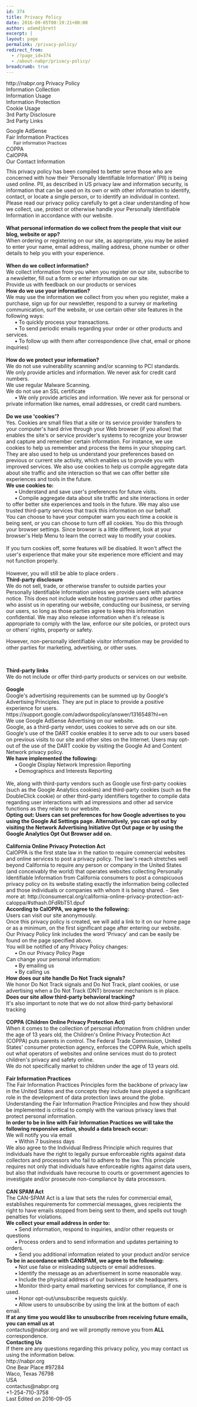 ```yaml
---
id: 374
title: Privacy Policy
date: 2016-09-05T00:19:21+00:00
author: adamdjbrett
excerpt: |
layout: page
permalink: /privacy-policy/
redirect_from:
  - /?page_id=374
  - /about-nabpr/privacy-policy/
breadcrumb: true  
---
```

<style>
#ppBody<br />
{<br />
font-size:11pt;<br />
width:100%;<br />
margin:0 auto;<br />
text-align:justify;<br />
}</p>

#ppHeader<br />
{<br />
font-family:verdana;<br />
font-size:21pt;<br />
width:100%;<br />
margin:0 auto;<br />
}

.ppConsistencies<br />
{<br />
display:none;<br />
}<br />
</style>

<div id="ppHeader">http://nabpr.org Privacy Policy</div>

<div id="ppBody">
<div class="ppConsistencies">
<div class="col-2">
<div class="quick-links text-center">Information Collection</div>
</div>
<div class="col-2">
<div class="quick-links text-center">Information Usage</div>
</div>
<div class="col-2">
<div class="quick-links text-center">Information Protection</div>
</div>
<div class="col-2">
<div class="quick-links text-center">Cookie Usage</div>
</div>
<div class="col-2">
<div class="quick-links text-center">3rd Party Disclosure</div>
</div>
<div class="col-2">
<div class="quick-links text-center">3rd Party Links</div>
</div>
<div class="col-2"></div>
</div>
<div style="clear: both; height: 10px;"></div>
<div class="ppConsistencies">
<div class="col-2">
<div class="col-12 quick-links2 gen-text-center">Google AdSense</div>
</div>
<div class="col-2">
<div class="col-12 quick-links2 gen-text-center">Fair Information Practices
<div class="col-8 gen-text-left gen-xs-text-center" style="font-size: 12px; position: relative; left: 20px;">Fair information
Practices</div>
</div>
</div>
<div class="col-2">
<div class="col-12 quick-links2 gen-text-center coppa-pad">COPPA</div>
</div>
<div class="col-2">
<div class="col-12 quick-links2 quick4 gen-text-center caloppa-pad">CalOPPA</div>
</div>
<div class="col-2">
<div class="quick-links2 gen-text-center">Our Contact Information</div>
</div>
</div>
<div style="clear: both; height: 10px;"></div>
<div class="innerText">This privacy policy has been compiled to better serve those who are concerned with how their 'Personally Identifiable Information' (PII) is being used online. PII, as described in US privacy law and information security, is information that can be used on its own or with other information to identify, contact, or locate a single person, or to identify an individual in context. Please read our privacy policy carefully to get a clear understanding of how we collect, use, protect or otherwise handle your Personally Identifiable Information in accordance with our website.</div>
&nbsp;
<div class="grayText"><strong>What personal information do we collect from the people that visit our blog, website or app?</strong></div>
<div class="innerText">When ordering or registering on our site, as appropriate, you may be asked to enter your name, email address, mailing address, phone number or other details to help you with your experience.</div>
&nbsp;
<div class="grayText"><strong>When do we collect information?</strong></div>
<div class="innerText">We collect information from you when you register on our site, subscribe to a newsletter, fill out a form or enter information on our site.</div>
Provide us with feedback on our products or services <span id="infoUs"></span>
<div class="grayText"><strong>How do we use your information? </strong></div>
<div class="innerText">We may use the information we collect from you when you register, make a purchase, sign up for our newsletter, respond to a survey or marketing communication, surf the website, or use certain other site features in the following ways:

</div>
<div class="innerText">      <strong>•</strong> To quickly process your transactions.</div>
<div class="innerText">      <strong>•</strong> To send periodic emails regarding your order or other products and services.</div>
<div class="innerText">      <strong>•</strong> To follow up with them after correspondence (live chat, email or phone inquiries)</div>
&nbsp;
<div class="grayText"><strong>How do we protect your information?</strong></div>
<div class="innerText">We do not use vulnerability scanning and/or scanning to PCI standards.</div>
<div class="innerText">We only provide articles and information. We never ask for credit card numbers.</div>
<div class="innerText">We use regular Malware Scanning.

</div>
<div class="innerText">We do not use an SSL certificate</div>
<div class="innerText">      <strong>•</strong> We only provide articles and information. We never ask for personal or private information like names, email addresses, or credit card numbers.</div>
&nbsp;
<div class="grayText"><strong>Do we use 'cookies'?</strong></div>
<div class="innerText">Yes. Cookies are small files that a site or its service provider transfers to your computer's hard drive through your Web browser (if you allow) that enables the site's or service provider's systems to recognize your browser and capture and remember certain information. For instance, we use cookies to help us remember and process the items in your shopping cart. They are also used to help us understand your preferences based on previous or current site activity, which enables us to provide you with improved services. We also use cookies to help us compile aggregate data about site traffic and site interaction so that we can offer better site experiences and tools in the future.</div>
<div class="innerText">
<strong>We use cookies to:</strong></div>
<div class="innerText">      <strong>•</strong> Understand and save user's preferences for future visits.</div>
<div class="innerText">      <strong>•</strong> Compile aggregate data about site traffic and site interactions in order to offer better site experiences and tools in the future. We may also use trusted third-party services that track this information on our behalf.</div>
<div class="innerText">
You can choose to have your computer warn you each time a cookie is being sent, or you can choose to turn off all cookies. You do this through your browser settings. Since browser is a little different, look at your browser's Help Menu to learn the correct way to modify your cookies.</div>
&nbsp;
<div class="innerText">If you turn cookies off, some features will be disabled. It won't affect the user's experience that make your site experience more efficient and may not function properly.</div>
&nbsp;
<div class="innerText">However, you will still be able to place orders .</div>
<span id="trDi"></span>
<div class="grayText"><strong>Third-party disclosure</strong></div>
<div class="innerText">We do not sell, trade, or otherwise transfer to outside parties your Personally Identifiable Information unless we provide users with advance notice. This does not include website hosting partners and other parties who assist us in operating our website, conducting our business, or serving our users, so long as those parties agree to keep this information confidential. We may also release information when it's release is appropriate to comply with the law, enforce our site policies, or protect ours or others' rights, property or safety.

However, non-personally identifiable visitor information may be provided to other parties for marketing, advertising, or other uses.</div>
&nbsp;
<div class="grayText"><strong>Third-party links</strong></div>
<div class="innerText">We do not include or offer third-party products or services on our website.</div>
&nbsp;
<div class="blueText"><strong>Google</strong></div>
<div class="innerText">Google's advertising requirements can be summed up by Google's Advertising Principles. They are put in place to provide a positive experience for users. https://support.google.com/adwordspolicy/answer/1316548?hl=en

</div>
<div class="innerText">We use Google AdSense Advertising on our website.</div>
<div class="innerText">
Google, as a third-party vendor, uses cookies to serve ads on our site. Google's use of the DART cookie enables it to serve ads to our users based on previous visits to our site and other sites on the Internet. Users may opt-out of the use of the DART cookie by visiting the Google Ad and Content Network privacy policy.</div>
<div class="innerText">
<strong>We have implemented the following:</strong></div>
<div class="innerText">      <strong>•</strong> Google Display Network Impression Reporting</div>
<div class="innerText">      <strong>•</strong> Demographics and Interests Reporting</div>
&nbsp;
<div class="innerText">We, along with third-party vendors such as Google use first-party cookies (such as the Google Analytics cookies) and third-party cookies (such as the DoubleClick cookie) or other third-party identifiers together to compile data regarding user interactions with ad impressions and other ad service functions as they relate to our website.</div>
<div class="innerText">
<strong>Opting out:<strong>
Users can set preferences for how Google advertises to you using the Google Ad Settings page. Alternatively, you can opt out by visiting the Network Advertising Initiative Opt Out page or by using the Google Analytics Opt Out Browser add on.</strong></strong></div>
&nbsp;
<div class="blueText"><strong>California Online Privacy Protection Act</strong></div>
<div class="innerText">CalOPPA is the first state law in the nation to require commercial websites and online services to post a privacy policy. The law's reach stretches well beyond California to require any person or company in the United States (and conceivably the world) that operates websites collecting Personally Identifiable Information from California consumers to post a conspicuous privacy policy on its website stating exactly the information being collected and those individuals or companies with whom it is being shared. - See more at: http://consumercal.org/california-online-privacy-protection-act-caloppa/#sthash.0FdRbT51.dpuf</div>
<div class="innerText">
<strong>According to CalOPPA, we agree to the following:</strong></div>
<div class="innerText">Users can visit our site anonymously.</div>
<div class="innerText">Once this privacy policy is created, we will add a link to it on our home page or as a minimum, on the first significant page after entering our website.</div>
<div class="innerText">Our Privacy Policy link includes the word 'Privacy' and can be easily be found on the page specified above.</div>
<div class="innerText">
You will be notified of any Privacy Policy changes:</div>
<div class="innerText">      <strong>•</strong> On our Privacy Policy Page</div>
<div class="innerText">Can change your personal information:</div>
<div class="innerText">      <strong>•</strong> By emailing us</div>
<div class="innerText">      <strong>•</strong> By calling us</div>
<div class="innerText">
<strong>How does our site handle Do Not Track signals?</strong></div>
<div class="innerText">We honor Do Not Track signals and Do Not Track, plant cookies, or use advertising when a Do Not Track (DNT) browser mechanism is in place.</div>
<div class="innerText">
<strong>Does our site allow third-party behavioral tracking?</strong></div>
<div class="innerText">It's also important to note that we do not allow third-party behavioral tracking</div>
&nbsp;
<div class="blueText"><strong>COPPA (Children Online Privacy Protection Act)</strong></div>
<div class="innerText">When it comes to the collection of personal information from children under the age of 13 years old, the Children's Online Privacy Protection Act (COPPA) puts parents in control. The Federal Trade Commission, United States' consumer protection agency, enforces the COPPA Rule, which spells out what operators of websites and online services must do to protect children's privacy and safety online.

</div>
<div class="innerText">We do not specifically market to children under the age of 13 years old.</div>
&nbsp;
<div class="blueText"><strong>Fair Information Practices</strong></div>
<div class="innerText">The Fair Information Practices Principles form the backbone of privacy law in the United States and the concepts they include have played a significant role in the development of data protection laws around the globe. Understanding the Fair Information Practice Principles and how they should be implemented is critical to comply with the various privacy laws that protect personal information.

</div>
<div class="innerText"><strong>In order to be in line with Fair Information Practices we will take the following responsive action, should a data breach occur:</strong></div>
<div class="innerText">We will notify you via email</div>
<div class="innerText">      <strong>•</strong> Within 7 business days</div>
<div class="innerText">
We also agree to the Individual Redress Principle which requires that individuals have the right to legally pursue enforceable rights against data collectors and processors who fail to adhere to the law. This principle requires not only that individuals have enforceable rights against data users, but also that individuals have recourse to courts or government agencies to investigate and/or prosecute non-compliance by data processors.</div>
&nbsp;
<div class="blueText"><strong>CAN SPAM Act</strong></div>
<div class="innerText">The CAN-SPAM Act is a law that sets the rules for commercial email, establishes requirements for commercial messages, gives recipients the right to have emails stopped from being sent to them, and spells out tough penalties for violations.

</div>
<div class="innerText"><strong>We collect your email address in order to:</strong></div>
<div class="innerText">      <strong>•</strong> Send information, respond to inquiries, and/or other requests or questions</div>
<div class="innerText">      <strong>•</strong> Process orders and to send information and updates pertaining to orders.</div>
<div class="innerText">      <strong>•</strong> Send you additional information related to your product and/or service</div>
<div class="innerText">
<strong>To be in accordance with CANSPAM, we agree to the following:</strong></div>
<div class="innerText">      <strong>•</strong> Not use false or misleading subjects or email addresses.</div>
<div class="innerText">      <strong>•</strong> Identify the message as an advertisement in some reasonable way.</div>
<div class="innerText">      <strong>•</strong> Include the physical address of our business or site headquarters.</div>
<div class="innerText">      <strong>•</strong> Monitor third-party email marketing services for compliance, if one is used.</div>
<div class="innerText">      <strong>•</strong> Honor opt-out/unsubscribe requests quickly.</div>
<div class="innerText">      <strong>•</strong> Allow users to unsubscribe by using the link at the bottom of each email.</div>
<div class="innerText"><strong>
If at any time you would like to unsubscribe from receiving future emails, you can email us at</strong></div>
<div class="innerText">contactus@nabpr.org and we will promptly remove you from <strong>ALL</strong> correspondence.</div>
<span id="ourCon"></span>
<div class="blueText"><strong>Contacting Us</strong></div>
<div class="innerText">If there are any questions regarding this privacy policy, you may contact us using the information below.

</div>
<div class="innerText">http://nabpr.org</div>
<div class="innerText">One Bear Place #97284</div>
Waco, Texas 76798
<div class="innerText">USA</div>
<div class="innerText">contactus@nabpr.org</div>
<div class="innerText">+1-254-710-3758</div>
<div class="innerText">
Last Edited on 2016-09-05</div>
</div>		

